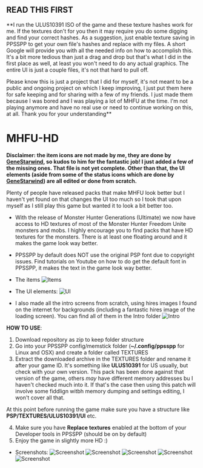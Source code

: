 ## READ THIS FIRST

**I run the ULUS10391 ISO of the game and these texture hashes work for me. If the textures don't for you then it may require you do some digging and find your correct hashes. As a suggestion, just enable texture saving in PPSSPP to get your own file's hashes and replace with my files. A short Google will provide you with all the needed info on how to accomplish this. It's a bit more tedious than just a drag and drop but that's what I did in the first place as well, at least you won't need to do any actual graphics. The entire UI is just a couple files, it's not that hard to pull off.

Please know this is just a project that I did for myself, it's not meant to be a public and ongoing project on which I keep improving, I just put them here for safe keeping and for sharing with a few of my friends. I just made them because I was bored and I was playing a lot of MHFU at the time. I'm not playing anymore and have no real use or need to continue working on this, at all. Thank you for your understanding**


# MHFU-HD

**Disclaimer: the item icons are not made by me, they are done by [GeneStarwind](https://monsterhunter.fandom.com/wiki/Images_GeneStarwind), so kudos to him for the fantastic job! I just added a few of the missing ones. That file is not yet complete. Other than that, the UI elements (aside from some of the status icons which are done by [GeneStarwind](https://monsterhunter.fandom.com/wiki/Images_GeneStarwind)) are all edited or done from scratch.**

Plenty of people have released packs that make MHFU look better but I haven't yet found on that changes the UI too much so I took that upon myself as I still play this game but wanted it to look a bit better too.

- With the release of Monster Hunter Generations (Ultimate) we now have access to HD textures of most of the Monster Hunter Freedom Unite monsters and mobs. I highly encourage you to find packs that have HD textures for the monsters. There is at least one floating around and it makes the game look way better.

- PPSSPP by default does NOT use the original PSP font due to copyright issues. Find tutorials on Youtube on how to do get the default font in PPSSPP, it makes the text in the game look way better.

- The items
![Items](https://github.com/grimmtusk/MHFU-HD/blob/main/UI/items.png?raw=true)

- The UI elements:
![UI](https://github.com/grimmtusk/MHFU-HD/blob/main/UI/UI.png?raw=true)

- I also made all the intro screens from scratch, using hires images I found on the internet for backgrounds (including a fantastic hires image of the loading screen). You can find all of them in the Intro folder
![Intro](https://github.com/grimmtusk/MHFU-HD/blob/main/Intro/welcome.png?raw=true)

**HOW TO USE**:

1. Download repository as zip to keep folder structure
2. Go into your PPSSPP config/memstick folder (**~/.config/ppsspp** for Linux and OSX) and create a folder called TEXTURES
3. Extract the downloaded archive in the TEXTURES folder and rename it after your game ID. It's something like **ULUS10391** for US usually, but check with your own version. This pack has been done against that version of the game, others *may* have different memory addresses bu I haven't checked much into it. If that's the case then using this patch will involve some fiddlign witbh memory dumping and settings editing, I won't cover all that.

At this point before running the game make sure you have a structure like **PSP/TEXTURES/ULUS10391/UI** etc.

4. Make sure you have **Replace textures** enabled at the bottom of your Developer tools in PPSSPP (should be on by default)
5. Enjoy the game in slightly more HD :)

- Screenshots:
![Screenshot](https://github.com/grimmtusk/MHFU-HD/blob/main/Screenshots/Screenshot%2001.png?raw=true)
![Screenshot](https://github.com/grimmtusk/MHFU-HD/blob/main/Screenshots/Screenshot%2002.png?raw=true)
![Screenshot](https://github.com/grimmtusk/MHFU-HD/blob/main/Screenshots/Screenshot%2003.png?raw=true)
![Screenshot](https://github.com/grimmtusk/MHFU-HD/blob/main/Screenshots/Screenshot%2004.png?raw=true)
![Screenshot](https://github.com/grimmtusk/MHFU-HD/blob/main/Screenshots/Screenshot%2005.png?raw=true)
